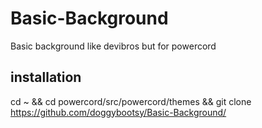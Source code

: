 # Basic-Background

Basic background like devibros but for powercord

## installation

cd ~ && cd powercord/src/powercord/themes && git clone https://github.com/doggybootsy/Basic-Background/
